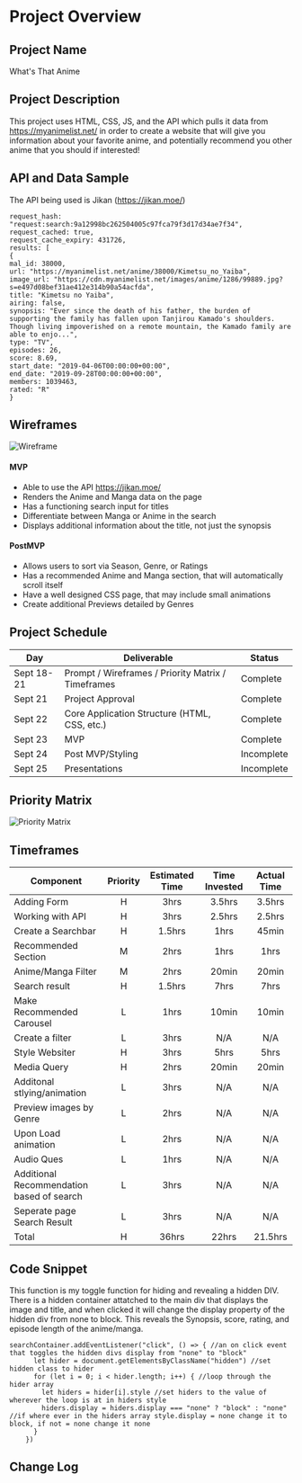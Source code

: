 # Project Overview

## Project Name

What's That Anime

## Project Description

This project uses HTML, CSS, JS, and the API which pulls it data from https://myanimelist.net/ in order to create a website that will give you information about your favorite anime, and potentially recommend you other anime that you should if interested!

## API and Data Sample

The API being used is Jikan (https://jikan.moe/)

	request_hash: "request:search:9a12998bc262504005c97fca79f3d17d34ae7f34",
	request_cached: true,
	request_cache_expiry: 431726,
	results: [
	{
	mal_id: 38000,
	url: "https://myanimelist.net/anime/38000/Kimetsu_no_Yaiba",
	image_url: "https://cdn.myanimelist.net/images/anime/1286/99889.jpg?s=e497d08bef31ae412e314b90a54acfda",
	title: "Kimetsu no Yaiba",
	airing: false,
	synopsis: "Ever since the death of his father, the burden of supporting the family has fallen upon Tanjirou Kamado's shoulders. Though living impoverished on a remote mountain, the Kamado family are able to enjo...",
	type: "TV",
	episodes: 26,
	score: 8.69,
	start_date: "2019-04-06T00:00:00+00:00",
	end_date: "2019-09-28T00:00:00+00:00",
	members: 1039463,
	rated: "R"
	}

## Wireframes

![Wireframe](https://i.imgur.com/kEY8BtB.jpg)

#### MVP 

- Able to use the API https://jikan.moe/
- Renders the Anime and Manga data on the page 
- Has a functioning search input for titles
- Differentiate between Manga or Anime in the search
- Displays additional information about the title, not just the synopsis

#### PostMVP  

- Allows users to sort via Season, Genre, or Ratings
- Has a recommended Anime and Manga section, that will automatically scroll itself
- Have a well designed CSS page, that may include small animations
- Create additional Previews detailed by Genres

## Project Schedule

|  Day | Deliverable | Status
|---|---| ---|
|Sept 18-21| Prompt / Wireframes / Priority Matrix / Timeframes | Complete
|Sept 21| Project Approval | Complete
|Sept 22| Core Application Structure (HTML, CSS, etc.) | Complete
|Sept 23| MVP | Complete
|Sept 24| Post MVP/Styling | Incomplete
|Sept 25| Presentations | Incomplete

## Priority Matrix

![Priority Matrix](https://i.imgur.com/uIp8OJG.jpg)

## Timeframes

| Component | Priority | Estimated Time | Time Invested | Actual Time |
| --- | :---: |  :---: | :---: | :---: |
| Adding Form | H | 3hrs| 3.5hrs | 3.5hrs |
| Working with API | H | 3hrs| 2.5hrs | 2.5hrs |
| Create a Searchbar | H | 1.5hrs | 1hrs | 45min |
| Recommended Section | M | 2hrs | 1hrs | 1hrs |
| Anime/Manga Filter | M | 2hrs| 20min | 20min |
| Search result | H | 1.5hrs | 7hrs | 7hrs |
| Make Recommended Carousel | L | 1hrs | 10min | 10min |
| Create a filter | L | 3hrs | N/A | N/A |
| Style Websiter | H | 3hrs | 5hrs | 5hrs |
| Media Query | H | 2hrs | 20min | 20min |
| Additonal stlying/animation | L | 3hrs | N/A | N/A |
| Preview images by Genre | L | 2hrs | N/A | N/A |
| Upon Load animation | L | 2hrs | N/A | N/A |
| Audio Ques | L | 1hrs | N/A | N/A |
| Additional Recommendation based of search| L | 3hrs | N/A | N/A |
| Seperate page Search Result | L | 3hrs | N/A | N/A |
| Total | H | 36hrs| 22hrs | 21.5hrs |

## Code Snippet

This function is my toggle function for hiding and revealing a hidden DIV. There is a hidden container attatched to the main div that displays the image and title, and when clicked it will change the display property of the hidden div from none to block. This reveals the Synopsis, score, rating, and episode length of the anime/manga. 

```
searchContainer.addEventListener("click", () => { //an on click event that toggles the hidden divs display from "none" to "block"
      let hider = document.getElementsByClassName("hidden") //set hidden class to hider
      for (let i = 0; i < hider.length; i++) { //loop through the hider array
        let hiders = hider[i].style //set hiders to the value of wherever the loop is at in hiders style
        hiders.display = hiders.display === "none" ? "block" : "none" //if where ever in the hiders array style.display = none change it to block, if not = none change it none
      }
    })
```

## Change Log

